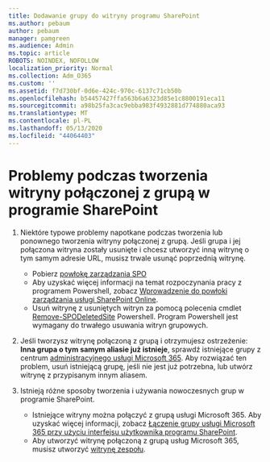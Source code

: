 ```yaml
---
title: Dodawanie grupy do witryny programu SharePoint
ms.author: pebaum
author: pebaum
manager: pamgreen
ms.audience: Admin
ms.topic: article
ROBOTS: NOINDEX, NOFOLLOW
localization_priority: Normal
ms.collection: Adm_O365
ms.custom: ''
ms.assetid: f7d730bf-0d6e-424c-970c-6137c71cb50b
ms.openlocfilehash: b54457427ffa563b6a6323d85e1c8800191eca11
ms.sourcegitcommit: a98b25fa3cac9ebba983f4932881d774880aca93
ms.translationtype: MT
ms.contentlocale: pl-PL
ms.lasthandoff: 05/13/2020
ms.locfileid: "44064403"
---
```

# <a name="issues-when-creating-a-group-connected-site-in-sharepoint"></a>Problemy podczas tworzenia witryny połączonej z grupą w programie SharePoint

1. Niektóre typowe problemy napotkane podczas tworzenia lub ponownego tworzenia witryny połączonej z grupą.
Jeśli grupa i jej połączona witryna zostały usunięte i chcesz utworzyć inną witrynę o tym samym adresie URL, musisz trwale usunąć poprzednią witrynę.

   - Pobierz [powłokę zarządzania SPO](https://support.office.com/article/introduction-to-the-sharepoint-online-management-shell-c16941c3-19b4-4710-8056-34c034493429)
   - Aby uzyskać więcej informacji na temat rozpoczynania pracy z programem Powershell, zobacz [Wprowadzenie do powłoki zarządzania usługi SharePoint Online](https://docs.microsoft.com/powershell/module/sharepoint-online/remove-sposite).
   - Usuń witrynę z usuniętych witryn za pomocą polecenia cmdlet [Remove-SPODeletedSite](https://docs.microsoft.com/powershell/module/sharepoint-online/remove-sposite?view=sharepoint-ps) Powershell. Program Powershell jest wymagany do trwałego usuwania witryn grupowych.

1. Jeśli tworzysz witrynę połączoną z grupą i otrzymujesz ostrzeżenie: **Inna grupa o tym samym aliasie już istnieje**, sprawdź istniejące grupy z centrum [administracyjnego usługi Microsoft 365](https://admin.microsoft.com/AdminPortal/Home#/groups). Aby rozwiązać ten problem, usuń istniejącą grupę, jeśli nie jest już potrzebna, lub utwórz witrynę z przypisanym innym aliasem.

1. Istnieją różne sposoby tworzenia i używania nowoczesnych grup w programie SharePoint.

   - Istniejące witryny można połączyć z grupą usługi Microsoft 365. Aby uzyskać więcej informacji, zobacz [Łączenie grupy usługi Microsoft 365 przy użyciu interfejsu użytkownika programu SharePoint](https://docs.microsoft.com/sharepoint/dev/transform/modernize-connect-to-office365-group#connect-an-office-365-group-using-the-sharepoint-user-interface).
   - Aby utworzyć witrynę połączoną z grupą usług Microsoft 365, musisz utworzyć [witrynę zespołu](https://admin.microsoft.com/sharepoint).
